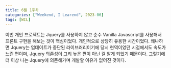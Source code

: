 ```yaml
---
title: 6월 1주차
categories: ["Weekend, I Learend", 2023-06]
tags: [WIL]
---
```


이번 개인 프로젝트는 Jquery를 사용하지 않고 순수 Vanilla Javascript를 사용해서 프론트 구현을 해보는 것이 핵심이었다.
개인적으로 상당히 유용한 시간이었다. 왜나하면 Jquery는 업데이트가 중단된 라이브러리이기에 당시 현역이었던 시점에서도 속도가 느린 편이며, Jquery 의존성이 그리 높은 편이 아닌 걸 알게 되었기 때문이다.
그렇기에 더 이상 나는 Jquery에 의존해가며 개발할 이유가 없어진 것이다.